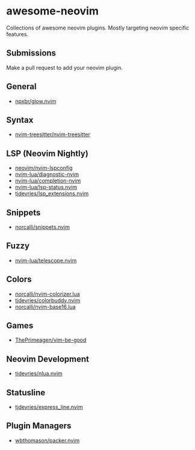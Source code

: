 # awesome-neovim
Collections of awesome neovim plugins. Mostly targeting neovim specific features.

## Submissions

Make a pull request to add your neovim plugin.

## General

- [npxbr/glow.nvim](https://github.com/npxbr/glow.nvim)

## Syntax

- [nvim-treesitter/nvim-treesitter](https://github.com/nvim-treesitter/nvim-treesitter)

## LSP (Neovim Nightly)

- [neovim/nvim-lspconfig](https://github.com/neovim/nvim-lspconfig)
- [nvim-lua/diagnostic-nvim](https://github.com/nvim-lua/diagnostic-nvim)
- [nvim-lua/completion-nvim](https://github.com/nvim-lua/completion-nvim)
- [nvim-lua/lsp-status.nvim](https://github.com/nvim-lua/lsp-status.nvim)
- [tjdevries/lsp_extensions.nvim](https://github.com/tjdevries/lsp_extensions.nvim)

## Snippets

- [norcalli/snippets.nvim](https://github.com/norcalli/snippets.nvim)

## Fuzzy

- [nvim-lua/telescope.nvim](https://github.com/nvim-lua/telescope.nvim)

## Colors

- [norcalli/nvim-colorizer.lua](https://github.com/norcalli/nvim-colorizer.lua)
- [tjdevries/colorbuddy.nvim](https://github.com/tjdevries/colorbuddy.nvim)
- [norcalli/nvim-base16.lua](https://github.com/norcalli/nvim-base16.lua)

## Games

- [ThePrimeagen/vim-be-good](https://github.com/ThePrimeagen/vim-be-good)

## Neovim Development

- [tjdevries/nlua.nvim](https://github.com/tjdevries/nlua.nvim)

## Statusline

- [tjdevries/express_line.nvim](https://github.com/tjdevries/express_line.nvim)

## Plugin Managers
- [wbthomason/packer.nvim](https://github.com/wbthomason/packer.nvim)
